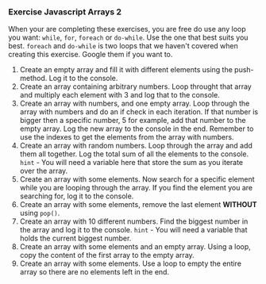 ### Exercise Javascript Arrays 2

When your are completing these exercises, you are free do use any loop you want: `while`, `for`, `foreach` or `do-while`. Use the one that best suits you best. `foreach` and `do-while` is two loops that we haven't covered when creating this exercise. Google them if you want to. 

1. Create an empty array and fill it with different elements using the push-method. Log it to the console.
2. Create an array containing arbitrary numbers. Loop throught that array and multiply each element with 3 and log that to the console.
3. Create an array with numbers, and one empty array. Loop through the array with numbers and do an if check in each iteration. If that number is bigger then a specific number, 5 for example, add that number to the empty array. Log the new array to the console in the end. Remember to use the indexes to get the elements from the array with numbers.
4. Create an array with random numbers. Loop through the array and add them all together. Log the total sum of all the elements to the console. `hint` - You will need a variable here that store the sum as you iterate over the array.
5. Create an array with some elements. Now search for a specific element while you are looping through the array. If you find the element you are searching for, log it to the console. 
6. Create an array with some elements, remove the last element **WITHOUT** using `pop()`. 
7. Create an array with 10 different numbers. Find the biggest number in the array and log it to the console. `hint` - You will need a variable that holds the current biggest number.
8. Create an array with some elements and an empty array. Using a loop, copy the content of the first array to the empty array.
9. Create an array with some elements. Use a loop to empty the entire array so there are no elements left in the end.